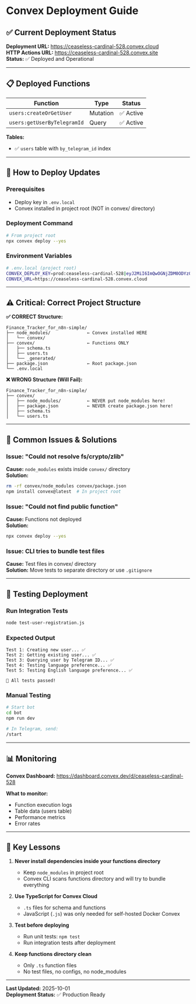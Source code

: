 # Convex Deployment Guide

## ✅ Current Deployment Status

**Deployment URL:** https://ceaseless-cardinal-528.convex.cloud  
**HTTP Actions URL:** https://ceaseless-cardinal-528.convex.site  
**Status:** ✅ Deployed and Operational

---

## 📋 Deployed Functions

| Function | Type | Status |
|----------|------|--------|
| `users:createOrGetUser` | Mutation | ✅ Active |
| `users:getUserByTelegramId` | Query | ✅ Active |

**Tables:**
- ✅ `users` table with `by_telegram_id` index

---

## 🚀 How to Deploy Updates

### Prerequisites
- Deploy key in `.env.local`
- Convex installed in project root (NOT in convex/ directory)

### Deployment Command
```bash
# From project root
npx convex deploy --yes
```

### Environment Variables
```bash
# .env.local (project root)
CONVEX_DEPLOY_KEY=prod:ceaseless-cardinal-528|eyJ2MiI6ImQwOGNjZDM0ODYzOTRiOGE4MzFhNmIxMjFlNzUwYmJkIn0=
CONVEX_URL=https://ceaseless-cardinal-528.convex.cloud
```

---

## ⚠️ Critical: Correct Project Structure

**✅ CORRECT Structure:**
```
Finance_Tracker_for_n8n-simple/
├── node_modules/              ← Convex installed HERE
│   └── convex/
├── convex/                    ← Functions ONLY
│   ├── schema.ts
│   ├── users.ts
│   └── _generated/
├── package.json               ← Root package.json
└── .env.local
```

**❌ WRONG Structure (Will Fail):**
```
Finance_Tracker_for_n8n-simple/
├── convex/
│   ├── node_modules/          ← NEVER put node_modules here!
│   ├── package.json           ← NEVER create package.json here!
│   ├── schema.ts
│   └── users.ts
```

---

## 🐛 Common Issues & Solutions

### Issue: "Could not resolve fs/crypto/zlib"
**Cause:** `node_modules` exists inside `convex/` directory  
**Solution:**
```bash
rm -rf convex/node_modules convex/package.json
npm install convex@latest  # In project root
```

### Issue: "Could not find public function"
**Cause:** Functions not deployed  
**Solution:**
```bash
npx convex deploy --yes
```

### Issue: CLI tries to bundle test files
**Cause:** Test files in convex/ directory  
**Solution:** Move tests to separate directory or use `.gitignore`

---

## 🧪 Testing Deployment

### Run Integration Tests
```bash
node test-user-registration.js
```

### Expected Output
```
Test 1: Creating new user... ✅
Test 2: Getting existing user... ✅
Test 3: Querying user by Telegram ID... ✅
Test 4: Testing language preference... ✅
Test 5: Testing English language preference... ✅

🎉 All tests passed!
```

### Manual Testing
```bash
# Start bot
cd bot
npm run dev

# In Telegram, send:
/start
```

---

## 📊 Monitoring

**Convex Dashboard:** https://dashboard.convex.dev/d/ceaseless-cardinal-528

**What to monitor:**
- Function execution logs
- Table data (users table)
- Performance metrics
- Error rates

---

## 🔑 Key Lessons

1. **Never install dependencies inside your functions directory**
   - Keep `node_modules` in project root
   - Convex CLI scans functions directory and will try to bundle everything

2. **Use TypeScript for Convex Cloud**
   - `.ts` files for schema and functions
   - JavaScript (`.js`) was only needed for self-hosted Docker Convex

3. **Test before deploying**
   - Run unit tests: `npm test`
   - Run integration tests after deployment

4. **Keep functions directory clean**
   - Only `.ts` function files
   - No test files, no configs, no node_modules

---

**Last Updated:** 2025-10-01  
**Deployment Status:** ✅ Production Ready
